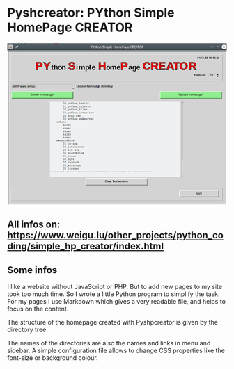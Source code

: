 # Pyshcreator: PYthon Simple HomePage CREATOR

![pyshpcreator](png/pyshpcreator_800.png "pyshpcreator")

## All infos on: <https://www.weigu.lu/other_projects/python_coding/simple_hp_creator/index.html>

## Some infos

I like a website without JavaScript or PHP. But to add new pages to my site took too much time. So I wrote a little Python program to simplify the task.
For my pages I use Markdown which gives a very readable file, and helps to focus on the content.

The structure of the homepage created with Pyshpcreator is given by the directory tree.

The names of the directories are also the names and links in menu and sidebar. A simple configuration file allows to change CSS properties like the font-size or background colour.
